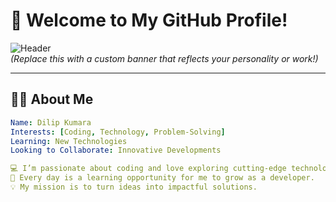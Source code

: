 # 🌟 Welcome to My GitHub Profile!

![Header](https://your-banner-image-url.com)  
*(Replace this with a custom banner that reflects your personality or work!)*

---

## 🙋‍♂️ About Me
```yaml
Name: Dilip Kumara
Interests: [Coding, Technology, Problem-Solving]
Learning: New Technologies
Looking to Collaborate: Innovative Developments

💻 I’m passionate about coding and love exploring cutting-edge technologies.
🌱 Every day is a learning opportunity for me to grow as a developer.
💡 My mission is to turn ideas into impactful solutions.
